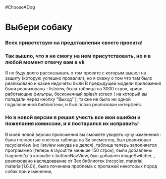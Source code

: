 #ChooseADog
# Выбери собаку
### Всех приветствую на представлении своего проекта!
### Так вышло, что я не смогу на нем присутствовать, но я в любой момент отвечу вам в vk
Я не буду долго рассказывать о том проекте с которым вышел на защиту (которую успешно провалил), но я скажу о том что там было реализовано и какие недочеты были
В предыдущей модели приложения были реализованы : listview, была таблица на 3000 строк, криво работающие фильтры, бесконечный splash screen ( на который вы попадали через кнопку "Выход" ), также не было ни одной подключенной библиотеки, и был плохо реализован интерфейс.  
### Но в новой версии я решил учесть все мои ошибки и пожелания комиссии, и я постарался их исправить!
В моей новой версии приложения вы сможете увидеть кучу изменений : была полностью снесена таблица на 3к элементов, был реализован recyclerview (но listview никуда не делся), таблица теперь заполняется программно (теперь в layout'те меньше 150 строк), были добавлены fragment'ы в коллабе с bottomNavView, был добавлен imageSwitcher,  , реализовано наследоввание от 3ех библиотек (recycler, material, material(1.6.0)), была починена проблема с пропажей некоторых пород собак при изменении, 

 
